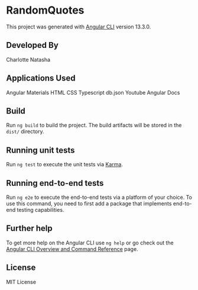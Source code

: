 # RandomQuotes

This project was generated with [Angular CLI](https://github.com/angular/angular-cli) version 13.3.0.

## Developed By

Charlotte Natasha


## Applications Used

Angular Materials
HTML
CSS
Typescript
db.json
Youtube
Angular Docs

## Build

Run `ng build` to build the project. The build artifacts will be stored in the `dist/` directory.

## Running unit tests

Run `ng test` to execute the unit tests via [Karma](https://karma-runner.github.io).

## Running end-to-end tests

Run `ng e2e` to execute the end-to-end tests via a platform of your choice. To use this command, you need to first add a package that implements end-to-end testing capabilities.

## Further help

To get more help on the Angular CLI use `ng help` or go check out the [Angular CLI Overview and Command Reference](https://angular.io/cli) page.

## License

MIT License

